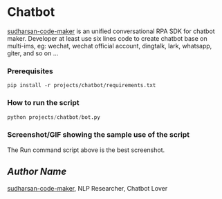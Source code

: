 # Chatbot
[sudharsan-code-maker](https://github.com/sudharsan-code-maker) is an unified conversational RPA SDK for chatbot maker. Developer at least use six lines code to create chatbot base on multi-ims, eg: wechat, wechat official account, dingtalk, lark, whatsapp, giter, and so on ...


### Prerequisites

```shell
pip install -r projects/chatbot/requirements.txt
```

### How to run the script

```python
python projects/chatbot/bot.py
```

### Screenshot/GIF showing the sample use of the script

The Run command script above is the best screenshot. 

## *Author Name*

[sudharsan-code-maker](https://github.com/sudharsan-code-maker), NLP Researcher, Chatbot Lover
